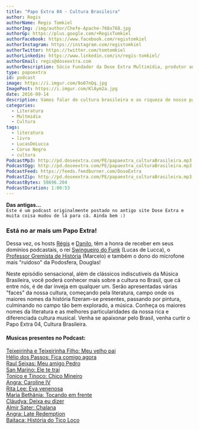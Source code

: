 ```yaml
---
title: "Papo Extra 04 - Cultura Brasileira"
author: Regis
authorName: Regis Tomkiel
authorImg: /img/author/Chefe-Apache-768x768.jpg
authorGp: https://plus.google.com/+RegisTomkiel
authorFacebook: https://www.facebook.com/registomkiel
authorInstagram: https://instagram.com/registomkiel
authorTwitter: https://twitter.com/tomtomkiel
authorLinkedin: https://www.linkedin.com/in/regis-tomkiel/
authorEmail: regis@doseextra.com
authorDescription: Sócio Fundador da Dose Extra Multimídia, produtor audiovisual, desenvolvedor web, podcaster, escritor e quando sobra tempo, coleciona videogames e filmes independentes.
type: papoextra
id: podcast
image: https://i.imgur.com/9o07nQq.jpg
ImagePost: https://i.imgur.com/KlAym2a.jpg
date: 2016-09-14
description: Vamos falar de cultura brasileira e as riqueza de nosso país!
categories:
  - Literatura
  - Multmidia
  - Cultura
tags:
  - literatura
  - livro
  - LucasDeLucca
  - Corvo Negro
  - cultura
PodcastMp3: http://pd.doseextra.com/PE/papaextra_culturaBrasileira.mp3
PodcastOgg: http://pd.doseextra.com/PE/papaextra_culturaBrasileira.mp3
PodcastFeed: https://feeds.feedburner.com/DoseExtra
PodcastZip: http://pd.doseextra.com/PE/papaextra_culturaBrasileira.mp3
PodcastBytes: 58696.204
PodcastDuration: 1:00:53
---
```

**Das antigas...**   
``Este é um podcast originalmente postado no antigo site Dose Extra e muita coisa mudou de lá para cá. Ainda bem :) ``   

### Está no ar mais um Papo Extra!

Dessa vez, os hosts [Régis](//twitter.com/tomtomkiel "Régis") e [Danilo](//www.facebook.com/danilo.yamada.5 "Danilo"), têm a honra de receber em seus domínios podcastais, o rei [Swingueiro do Funk](https://twitter.com/lucas2vezes "Swingueiro do Funk") (Lucas de Lucca), o [Professor Gremista de História](https://www.facebook.com/marcelo.godoyocampos) (Marcelo) e também o dono do microfone mais "ruidoso" da Podosfera, Douglas!   

Neste episódio sensacional, além de clássicos indiscutíveis da Música Brasileira, você poderá conhecer mais sobre a cultura no Brasil, que cá entre nós, é de dar inveja em qualquer um. Serão apresentadas várias "faces" da nossa cultura, começando pela literatura, campo onde os maiores nomes da história fizeram-se presentes, passando por pintura, culminando no campo tão bem explorado, a música.
Conheça os maiores nomes da literatura e as melhores particularidades da nossa rica e diferenciada cultura musical. Venha se apaixonar pelo Brasil, venha curtir o Papo Extra 04, Cultura Brasileira.

#### Musicas presentes no Podcast:
[Teixeirinha e Teixeirinha Filho: Meu velho pai](#)   
[Hélio dos Passos: Fica comigo agora](#)  
[Raul Seixas: Meu amigo Pedro](#)   
[San Marino: Ele te trai](#)   
[Tonico e Tinoco: Chico Mineiro](#)   
[Angra: Caroline IV](#)   
[Rita Lee: Eva venenosa](#)   
[Maria Bethânia: Tocando em frente](#)   
[Cláudya: Deixa eu dizer](#)   
[Almir Sater: Chalana](#)   
[Angra: Late Redemption](#)    
[Baitaca: História do Tico Loco](#)    
